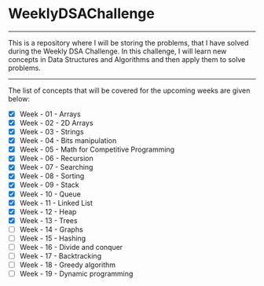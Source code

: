 # WeeklyDSAChallenge

---

This is a repository where I will be storing the problems, that I have solved during the Weekly DSA Challenge. In this challenge, I will learn new concepts in Data Structures and Algorithms and then apply them to solve problems.

---

The list of concepts that will be covered for the upcoming weeks are given below:

- [x] Week - 01 - Arrays
- [x] Week - 02 - 2D Arrays
- [x] Week - 03 - Strings
- [x] Week - 04 - Bits manipulation
- [x] Week - 05 - Math for Competitive Programming
- [x] Week - 06 - Recursion
- [x] Week - 07 - Searching
- [x] Week - 08 - Sorting
- [x] Week - 09 - Stack
- [x] Week - 10 - Queue
- [x] Week - 11 - Linked List
- [x] Week - 12 - Heap
- [x] Week - 13 - Trees
- [ ] Week - 14 - Graphs
- [ ] Week - 15 - Hashing
- [ ] Week - 16 - Divide and conquer
- [ ] Week - 17 - Backtracking
- [ ] Week - 18 - Greedy algorithm
- [ ] Week - 19 - Dynamic programming
